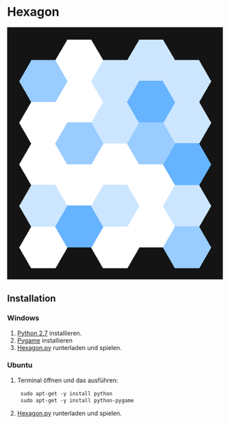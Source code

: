 Hexagon
=======

[![](hexagon.png)](hexagon.py)

Installation
------------

### Windows

1. [Python 2.7](https://www.python.org/ftp/python/2.7.10/python-2.7.10.msi) installieren.
2. [Pygame](http://pygame.org/ftp/pygame-1.9.1.win32-py2.7.msi) installieren
3. [Hexagon.py](hexagon.py) runterladen und spielen.

### Ubuntu

1. Terminal öffnen und das ausführen:

        sudo apt-get -y install python
        sudo apt-get -y install python-pygame

2. [Hexagon.py](hexagon.py) runterladen und spielen.
